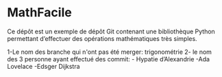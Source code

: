 # MathFacile

Ce dépôt est un exemple de dépôt Git contenant une bibliothèque Python
permettant d’effectuer des opérations mathématiques très simples.

1-Le nom des branche qui n'ont pas été merger: trigonométrie
2- le nom des 3 personne ayant effectué des commit: 
    - Hypatie d’Alexandrie
    -Ada Lovelace 
    -Edsger Dijkstra 
